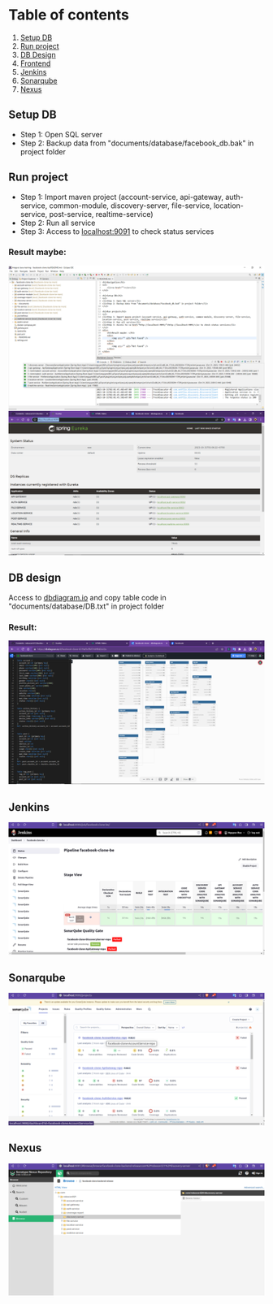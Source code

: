 <h1>Table of contents</h1>
<ol>
	<li><a href="#setup-db">Setup DB</a></li>
	<li><a href="#run-project">Run project</a></li>
	<li><a href="#db-design">DB Design</a></li>
	<li><a href="https://github.com/robocon321/facebook-clone-fe">Frontend</a></li>
	<li><a href="#jenkins-be">Jenkins</a></li>
	<li><a href="#sonarqube-be">Sonarqube</a></li>
	<li><a href="#nexus-be">Nexus</a></li>	
</ol>

<h2 id="setup-db">Setup DB</h2>
<ul>
<li>Step 1: Open SQL server</li>
<li>Step 2: Backup data from "documents/database/facebook_db.bak" in project folder</li>
</ul>

<h2 id="run-project">Run project</h2>
<ul>
<li>Step 1: Import maven project (account-service, api-gateway, auth-service, common-module, discovery-server, file-service, location-service, post-service, realtime-service)</li>
<li>Step 2: Run all service</li>
<li>Step 3: Access to <a href="http://localhost:9091/">localhost:9091</a> to check status services</li>
</ul>
<div>
	<h3>Result maybe: </h3>
	<div>
		<img src="documents/image/eclipse-console.png" alt="Not found" />		
	</div>
	<div>
		<img src="documents/image/9091.png" alt="Not found" />
 	</div>
</div>


<h2 id="db-design">DB design</h2>
<p>Access to <a href="https://dbdiagram.io/">dbdiagram.io</a> and copy table code in "documents/database/DB.txt" in project folder</p>
<h3>Result: </h3>
<div>
	<img src="documents/image/db-design.png" alt="Not found" />
</div>

<h2 id="jenkins-be">Jenkins</h2>
<div>
	<img src="documents/image/jenkins.png" alt="Not found" />
</div>

<h2 id="sonarqube-be">Sonarqube</h2>
<div>
	<img src="documents/image/sonarqube.png" alt="Not found" />
</div>

<h2 id="nexus-be">Nexus</h2>
<div>
	<img src="documents/image/nexus.png" alt="Not found" />
</div>
